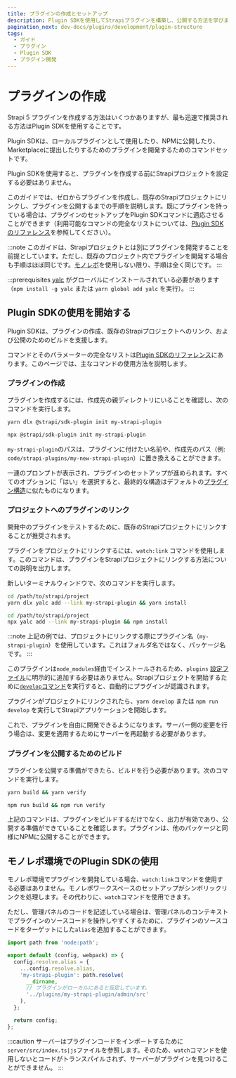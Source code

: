 ```yaml
---
title: プラグインの作成とセットアップ
description: Plugin SDKを使用してStrapiプラグインを構築し、公開する方法を学びます。
pagination_next: dev-docs/plugins/development/plugin-structure
tags:
  - ガイド
  - プラグイン
  - Plugin SDK
  - プラグイン開発
---
```


# プラグインの作成

Strapi 5 プラグインを作成する方法はいくつかありますが、最も迅速で推奨される方法はPlugin SDKを使用することです。

Plugin SDKは、ローカルプラグインとして使用したり、NPMに公開したり、Marketplaceに提出したりするためのプラグインを開発するためのコマンドセットです。

Plugin SDKを使用すると、プラグインを作成する前にStrapiプロジェクトを設定する必要はありません。

このガイドでは、ゼロからプラグインを作成し、既存のStrapiプロジェクトにリンクし、プラグインを公開するまでの手順を説明します。既にプラグインを持っている場合は、プラグインのセットアップをPlugin SDKコマンドに適応させることができます（利用可能なコマンドの完全なリストについては、[Plugin SDKのリファレンス](/dev-docs/plugins/development/plugin-sdk)を参照してください）。

:::note
このガイドは、Strapiプロジェクトとは別にプラグインを開発することを前提としています。ただし、既存のプロジェクト内でプラグインを開発する場合も手順はほぼ同じです。[モノレポ](#working-with-the-plugin-cli-in-a-monorepo-environment)を使用しない限り、手順は全く同じです。
:::

:::prerequisites
[yalc](https://www.npmjs.com/package/yalc) がグローバルにインストールされている必要があります（`npm install -g yalc` または `yarn global add yalc` を実行）。
:::

## Plugin SDKの使用を開始する

Plugin SDKは、プラグインの作成、既存のStrapiプロジェクトへのリンク、および公開のためのビルドを支援します。

コマンドとそのパラメーターの完全なリストは[Plugin SDKのリファレンス](/dev-docs/plugins/development/plugin-sdk)にあります。このページでは、主なコマンドの使用方法を説明します。

### プラグインの作成

プラグインを作成するには、作成先の親ディレクトリにいることを確認し、次のコマンドを実行します。

<Tabs groupId="yarn-npm">

<TabItem value="yarn" label="Yarn">

```bash
yarn dlx @strapi/sdk-plugin init my-strapi-plugin
```

</TabItem>

<TabItem value="npm" label="NPM">

```bash
npx @strapi/sdk-plugin init my-strapi-plugin
```

</TabItem>

</Tabs>

`my-strapi-plugin`のパスは、プラグインに付けたい名前や、作成先のパス（例: `code/strapi-plugins/my-new-strapi-plugin`）に置き換えることができます。

一連のプロンプトが表示され、プラグインのセットアップが進められます。すべてのオプションに「はい」を選択すると、最終的な構造はデフォルトの[プラグイン構造](/dev-docs/plugins/development/plugin-structure)に似たものになります。

### プロジェクトへのプラグインのリンク

開発中のプラグインをテストするために、既存のStrapiプロジェクトにリンクすることが推奨されます。

プラグインをプロジェクトにリンクするには、`watch:link` コマンドを使用します。このコマンドは、プラグインをStrapiプロジェクトにリンクする方法についての説明を出力します。

新しいターミナルウィンドウで、次のコマンドを実行します。

<Tabs groupId="yarn-npm">

<TabItem value="yarn" label="Yarn">

```bash
cd /path/to/strapi/project
yarn dlx yalc add --link my-strapi-plugin && yarn install
```

</TabItem>

<TabItem value="npm" label="NPM">

```bash
cd /path/to/strapi/project
npx yalc add --link my-strapi-plugin && npm install
```

</TabItem>

</Tabs>

:::note
上記の例では、プロジェクトにリンクする際にプラグイン名（`my-strapi-plugin`）を使用しています。これはフォルダ名ではなく、パッケージ名です。
:::

このプラグインは`node_modules`経由でインストールされるため、`plugins` [設定ファイル](/dev-docs/configurations/plugins)に明示的に追加する必要はありません。Strapiプロジェクトを開始するために[`develop`コマンド](../../cli.md#strapi-develop)を実行すると、自動的にプラグインが認識されます。

プラグインがプロジェクトにリンクされたら、`yarn develop` または `npm run develop` を実行してStrapiアプリケーションを開始します。

これで、プラグインを自由に開発できるようになります。サーバー側の変更を行う場合は、変更を適用するためにサーバーを再起動する必要があります。

### プラグインを公開するためのビルド

プラグインを公開する準備ができたら、ビルドを行う必要があります。次のコマンドを実行します。

<Tabs groupId="yarn-npm">

<TabItem value="yarn" label="Yarn">

```bash
yarn build && yarn verify
```

</TabItem>

<TabItem value="npm" label="NPM">

```bash
npm run build && npm run verify
```

</TabItem>

</Tabs>

上記のコマンドは、プラグインをビルドするだけでなく、出力が有効であり、公開する準備ができていることを確認します。プラグインは、他のパッケージと同様にNPMに公開することができます。

## モノレポ環境でのPlugin SDKの使用

モノレポ環境でプラグインを開発している場合、`watch:link`コマンドを使用する必要はありません。モノレポワークスペースのセットアップがシンボリックリンクを処理します。その代わりに、`watch`コマンドを使用できます。

ただし、管理パネルのコードを記述している場合は、管理パネルのコンテキストでプラグインのソースコードを操作しやすくするために、プラグインのソースコードをターゲットにした`alias`を追加することができます。

```ts
import path from 'node:path';

export default (config, webpack) => {
  config.resolve.alias = {
    ...config.resolve.alias,
    'my-strapi-plugin': path.resolve(
      __dirname,
      // プラグインがローカルにあると仮定しています。
      '../plugins/my-strapi-plugin/admin/src'
    ),
  };

  return config;
};
```

:::caution
サーバーはプラグインコードをインポートするために`server/src/index.ts|js`ファイルを参照します。そのため、`watch`コマンドを使用しないとコードがトランスパイルされず、サーバーがプラグインを見つけることができません。
:::
